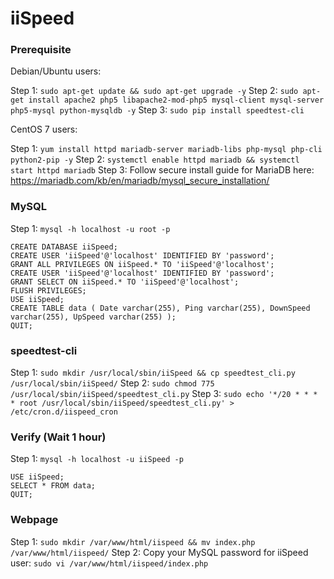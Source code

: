 # iiSpeed

### Prerequisite

Debian/Ubuntu users:

Step 1: `sudo apt-get update && sudo apt-get upgrade -y`
Step 2: `sudo apt-get install apache2 php5 libapache2-mod-php5 mysql-client mysql-server php5-mysql python-mysqldb -y`
Step 3: `sudo pip install speedtest-cli`

CentOS 7 users:

Step 1: `yum install httpd mariadb-server mariadb-libs php-mysql php-cli python2-pip -y`
Step 2: `systemctl enable httpd mariadb && systemctl start httpd mariadb`
Step 3: Follow secure install guide for MariaDB here: https://mariadb.com/kb/en/mariadb/mysql_secure_installation/

### MySQL

Step 1: `mysql -h localhost -u root -p` 

    CREATE DATABASE iiSpeed;  
    CREATE USER 'iiSpeed'@'localhost' IDENTIFIED BY 'password'; 
    GRANT ALL PRIVILEGES ON iiSpeed.* TO 'iiSpeed'@'localhost'; 
    CREATE USER 'iiSpeed'@'localhost' IDENTIFIED BY 'password';
    GRANT SELECT ON iiSpeed.* TO 'iiSpeed'@'localhost';
    FLUSH PRIVILEGES;
    USE iiSpeed;
    CREATE TABLE data ( Date varchar(255), Ping varchar(255), DownSpeed varchar(255), UpSpeed varchar(255) );
    QUIT;

### speedtest-cli

Step 1: `sudo mkdir /usr/local/sbin/iiSpeed && cp speedtest_cli.py /usr/local/sbin/iiSpeed/`
Step 2: `sudo chmod 775 /usr/local/sbin/iiSpeed/speedtest_cli.py`
Step 3: `sudo echo '*/20 * * * * root /usr/local/sbin/iiSpeed/speedtest_cli.py' > /etc/cron.d/iispeed_cron`

### Verify (Wait 1 hour)

Step 1: `mysql -h localhost -u iiSpeed -p`

    USE iiSpeed;
    SELECT * FROM data;
    QUIT;

### Webpage

Step 1: `sudo mkdir /var/www/html/iispeed && mv index.php /var/www/html/iispeed/`
Step 2: Copy your MySQL password for iiSpeed user:
        `sudo vi /var/www/html/iispeed/index.php`
